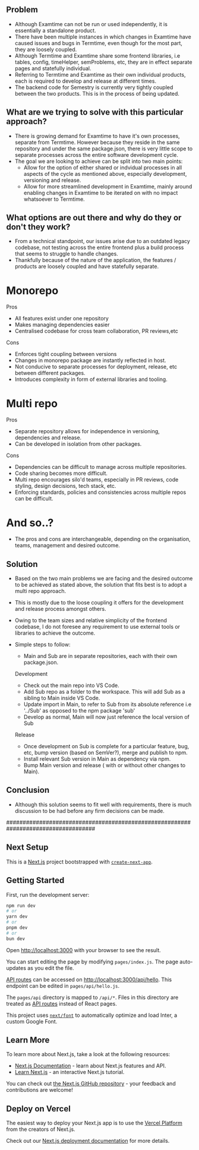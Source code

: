 ## Problem

- Although Examtime can not be run or used independently, it is essentially a standalone product.
- There have been multiple instances in which changes in Examtime have caused issues and bugs in Termtime, even though for the most part, they are loosely coupled.
- Although Termtime and Examtime share some frontend libraries, i.e tables, config, timeHelper, semProblems, etc, they are in effect separate pages and statefully individual.
- Referring to Termtime and Examtime as their own individual products, each is required to develop and release at different times.
- The backend code for Semestry is currently very tightly coupled between the two products.  This is in the process of being updated.

## What are we trying to solve with this particular approach?

- There is growing demand for Examtime to have it's own processes, separate from Termtime.  However because they reside in the same repository and under the same package.json, there is very little scope to separate processes across the entire software development cycle.
- The goal we are looking to achieve can be split into two main points:
  - Allow for the option of either shared or indvidual processes in all aspects of the cycle as mentioned above, especially development, versioning and release.
  - Allow for more streamlined development in Examtime, mainly around enabling changes in Examtime to be iterated on with no impact whatsoever to Termtime.

## What options are out there and why do they or don't they work?

- From a technical standpoint, our issues arise due to an outdated legacy codebase, not testing across the entire frontend plus a build process that seems to struggle to handle changes.
- Thankfully because of the nature of the application, the features / products are loosely coupled and have statefully separate.

# Monorepo
  Pros
  - All features exist under one repository
  - Makes managing dependencies easier
  - Centralised codebase for cross team collaboration, PR reviews,etc

  Cons
  - Enforces tight coupling between versions
  - Changes in monorepo package are instantly reflected in host.
  - Not conducive to separate processes for deployment, release, etc between different packages.
  - Introduces complexity in form of external libraries and tooling.  

# Multi repo
  Pros
  - Separate repository allows for independence in versioning, dependencies and release.
  - Can be developed in isolation from other packages.

  Cons
  - Dependencies can be difficult to manage across multiple repositories.
  - Code sharing becomes more difficult.
  - Multi repo encourages silo'd teams, especially in PR reviews, code styling, design decisions, tech stack, etc.
  - Enforcing standards, policies and consistencies across multiple repos can be difficult.

# And so..?
- The pros and cons are interchangeable, depending on the organisation, teams, management and desired outcome.

## Solution

- Based on the two main problems we are facing and the desired outcome to be achieved as stated above, the solution that fits best is to adopt a multi repo approach.
- This is mostly due to the loose coupling it offers for the development and release process amongst others.

- Owing to the team sizes and relative simplicity of the frontend codebase, I do not foresee any requirement to use external tools or libraries to achieve the outcome.

- Simple steps to follow:
  - Main and Sub are in separate repositories, each with their own package.json.

  Development
  - Check out the main repo into VS Code.
  - Add Sub repo as a folder to the workspace.  This will add Sub as a sibling to Main inside VS Code.
  - Update import in Main, to refer to Sub from its absolute reference i.e '../Sub' as opposed to the npm package 'sub'
  - Develop as normal, Main will now just reference the local version of Sub
 
  Release
  - Once development on Sub is complete for a particular feature, bug, etc, bump version (based on SemVer?), merge and publish to npm.
  - Install relevant Sub version in Main as dependency via npm.
  - Bump Main version and release ( with or without other changes to Main).
 

## Conclusion
- Although this solution seems to fit well with requirements, there is much discussion to be had before any firm decisions can be made.


###################################################################################


## Next Setup

This is a [Next.js](https://nextjs.org/) project bootstrapped with [`create-next-app`](https://github.com/vercel/next.js/tree/canary/packages/create-next-app).

## Getting Started

First, run the development server:

```bash
npm run dev
# or
yarn dev
# or
pnpm dev
# or
bun dev
```

Open [http://localhost:3000](http://localhost:3000) with your browser to see the result.

You can start editing the page by modifying `pages/index.js`. The page auto-updates as you edit the file.

[API routes](https://nextjs.org/docs/api-routes/introduction) can be accessed on [http://localhost:3000/api/hello](http://localhost:3000/api/hello). This endpoint can be edited in `pages/api/hello.js`.

The `pages/api` directory is mapped to `/api/*`. Files in this directory are treated as [API routes](https://nextjs.org/docs/api-routes/introduction) instead of React pages.

This project uses [`next/font`](https://nextjs.org/docs/basic-features/font-optimization) to automatically optimize and load Inter, a custom Google Font.

## Learn More

To learn more about Next.js, take a look at the following resources:

- [Next.js Documentation](https://nextjs.org/docs) - learn about Next.js features and API.
- [Learn Next.js](https://nextjs.org/learn) - an interactive Next.js tutorial.

You can check out [the Next.js GitHub repository](https://github.com/vercel/next.js/) - your feedback and contributions are welcome!

## Deploy on Vercel

The easiest way to deploy your Next.js app is to use the [Vercel Platform](https://vercel.com/new?utm_medium=default-template&filter=next.js&utm_source=create-next-app&utm_campaign=create-next-app-readme) from the creators of Next.js.

Check out our [Next.js deployment documentation](https://nextjs.org/docs/deployment) for more details.
